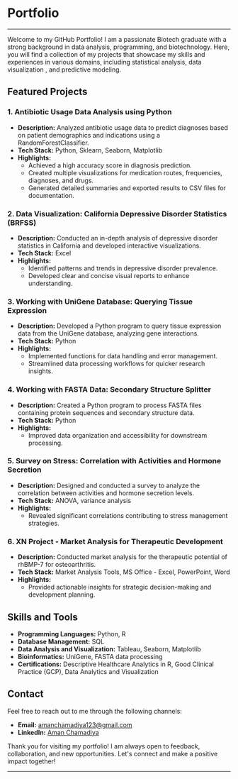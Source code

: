 # Portfolio

---

Welcome to my GitHub Portfolio! I am a passionate Biotech graduate with a strong background in data analysis, programming, and biotechnology. Here, you will find a collection of my projects that showcase my skills and experiences in various domains, including statistical analysis, data visualization , and predictive modeling.


## Featured Projects

### 1. Antibiotic Usage Data Analysis using Python
- **Description:** Analyzed antibiotic usage data to predict diagnoses based on patient demographics and indications using a RandomForestClassifier.
- **Tech Stack:** Python, Sklearn, Seaborn, Matplotlib
- **Highlights:**
  - Achieved a high accuracy score in diagnosis prediction.
  - Created multiple visualizations for medication routes, frequencies, diagnoses, and drugs.
  - Generated detailed summaries and exported results to CSV files for documentation.

### 2. Data Visualization: California Depressive Disorder Statistics (BRFSS)
- **Description:** Conducted an in-depth analysis of depressive disorder statistics in California and developed interactive visualizations.
- **Tech Stack:** Excel
- **Highlights:**
  - Identified patterns and trends in depressive disorder prevalence.
  - Developed clear and concise visual reports to enhance understanding.

### 3. Working with UniGene Database: Querying Tissue Expression
- **Description:** Developed a Python program to query tissue expression data from the UniGene database, analyzing gene interactions.
- **Tech Stack:** Python
- **Highlights:**
  - Implemented functions for data handling and error management.
  - Streamlined data processing workflows for quicker research insights.

### 4. Working with FASTA Data: Secondary Structure Splitter
- **Description:** Created a Python program to process FASTA files containing protein sequences and secondary structure data.
- **Tech Stack:** Python
- **Highlights:**
  - Improved data organization and accessibility for downstream processing.

### 5. Survey on Stress: Correlation with Activities and Hormone Secretion
- **Description:** Designed and conducted a survey to analyze the correlation between activities and hormone secretion levels.
- **Tech Stack:** ANOVA, variance analysis
- **Highlights:**
  - Revealed significant correlations contributing to stress management strategies.

### 6. XN Project - Market Analysis for Therapeutic Development
- **Description:** Conducted market analysis for the therapeutic potential of rhBMP-7 for osteoarthritis.
- **Tech Stack:** Market Analysis Tools, MS Office - Excel, PowerPoint, Word
- **Highlights:**
  - Provided actionable insights for strategic decision-making and development planning.

## Skills and Tools

- **Programming Languages:** Python, R
- **Database Management:** SQL
- **Data Analysis and Visualization:** Tableau, Seaborn, Matplotlib
- **Bioinformatics:** UniGene, FASTA data processing
- **Certifications:** Descriptive Healthcare Analytics in R, Good Clinical Practice (GCP), Data Analytics and Visualization

## Contact

Feel free to reach out to me through the following channels:

- **Email:** amanchamadiya123@gmail.com
- **LinkedIn:** [Aman Chamadiya]([https://www.linkedin.com/in/amanchamadiya])

Thank you for visiting my portfolio! I am always open to feedback, collaboration, and new opportunities. Let's connect and make a positive impact together!

---
